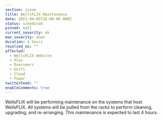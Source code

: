 ```yaml
---
section: issue
title: WellsFLIX Maintenance
date: 2021-04-05T16:00:00.000Z
status: scheduled
pinned: null
current_severity: ok
max_severity: down
duration: 4 hours
resolved_on: ""
affected:
  - WellsFLIX Website
  - Plex
  - Overseerr
  - Unifi
  - Cloud
  - Power
twitterFeed: ""
enableComments: true
---
```

WellsFLIX will be performing maintenance on the systems that host WellsFLIX. All systems will be pulled from the racks to perform cleaning, upgrading, and re-arranging. This maintenance is expected to last 4 hours.